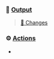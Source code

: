 ### 📂 [Output](https://github.com/jwenerd/ytm-dl/tree/main-output/output)

>
> [🤔 Changes](https://github.com/jwenerd/ytm-dl/commits/main-output/output)
>

### ⚙️ [Actions](https://github.com/jwenerd/ytm-dl/actions/workflows/run.yml)

  - 